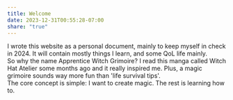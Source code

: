 ```yaml
---
title: Welcome
date: 2023-12-31T00:55:28-07:00
share: "true"
---
```

I wrote this website as a personal document, mainly to keep myself in check in 2024. It will contain mostly things I learn, and some QoL life mainly.  
So why the name Apprentice Witch Grimoire? I read this manga called Witch Hat Atelier some months ago and it really inspired me. Plus, a magic grimoire sounds way more fun than 'life survival tips'.  
The core concept is simple: I want to create magic. The rest is learning how to.